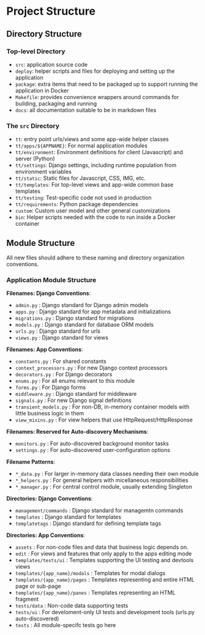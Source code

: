 # Project Structure

## Directory Structure

### Top-level Directory
- `src`: application source code
- `deploy`: helper scripts and files for deploying and setting up the application
- `package`: extra items that need to be packaged up to support running the application in Docker
- `Makefile`: provides convenience wrappers around commands for building, packaging and running
- `docs`: all documentation suitable to be in markdown files

### The `src` Directory
- `tt`: entry point urls/views and some app-wide helper classes
- `tt/apps/${APPNAME}`: For normal application modules
- `tt/environment`: Environment definitions for client (Javascript) and server (Python)
- `tt/settings`: Django settings, including runtime population from environment variables
- `tt/static`: Static files for Javascript, CSS, IMG, etc.
- `tt/templates`: For top-level views and app-wide common base templates
- `tt/testing`: Test-specific code not used in production
- `tt/requirements`: Python package dependencies
- `custom`: Custom user model and other general customizations
- `bin`: Helper scripts needed with the code to run inside a Docker container

## Module Structure

All new files should adhere to these naming and directory organization conventions.

### Application Module Structure

**Filenames: Django Conventions**:
- `admin.py` : Django standard for Django admin models
- `apps.py` : Django standard for app metadata and initializations
- `migrations.py` : Django standard for migrations
- `models.py` : Django standard for database ORM models
- `urls.py` : Django standard for urls
- `views.py` : Django standard for views

**Filenames: App Conventions**:
- `constants.py` : For shared constants
- `context_processors.py` : For new Django context processors
- `decorators.py` : For Django decorators 
- `enums.py` : For all enums relevant to this module
- `forms.py` : For Django forms
- `middleware.py` : Django standard for middleware
- `signals.py` : For new Django signal definitions
- `transient_models.py` : For non-DB, in-memory container models with little business logic in them
- `view_mixins.py` : For view helpers that use HttpRequest/HttpResponse

**Filenames: Reserved for Auto-discovery Mechanisms**:
- `monitors.py` : For auto-discovered background monitor tasks
- `settings.py` : For auto-discovered user-configuration options

**Filename Patterns**:
- `*_data.py` : For larger in-memory data classes needing their own module
- `*_helpers.py` : For general helpers with micellaneous responsibilities
- `*_manager.py` : For central control module, usually extending Singleton

**Directories: Django Conventions**:
- `management/commands` : Django standard for managemtn commands
- `templates` : Django standard for templates
- `templatetags` : Django standard for defining template tags

**Directories: App Conventions**:
- `assets` : For non-code files and data that business logic depends on.
- `edit` : For views and features that only apply to the apps editing mode
- `templates/tests/ui` : Templates supporting the UI testing and devtools views
- `templates/{app_name}/modals` : Templates for modal dialogs
- `templates/{app_name}/pages` : Templates representing and entire HTML page or sub-page
- `templates/{app_name}/panes` : Templates representing an HTML fragment
- `tests/data` : Non-code data supporting tests
- `tests/ui` : For develoment-only UI tests and development tools (urls.py auto-discovered)
- `tests` : All module-specifc tests go here


